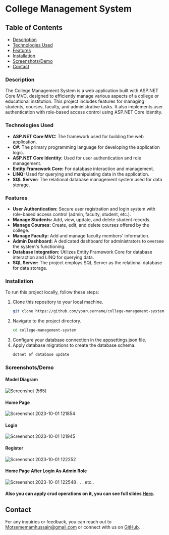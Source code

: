 # College Management System

## Table of Contents
- [Description](#description)
- [Technologies Used](#technologies-used)
- [Features](#features)
- [Installation](#installation)
- [Screenshots/Demo](#screenshotsdemo)
- [Contact](#contact)

### Description

The College Management System is a web application built with ASP.NET Core MVC, designed to efficiently manage various aspects of a college or educational institution. This project includes features for managing students, courses, faculty, and administrative tasks. It also implements user authentication with role-based access control using ASP.NET Core Identity.

### Technologies Used

- **ASP.NET Core MVC:** The framework used for building the web application.
- **C#:** The primary programming language for developing the application logic.
- **ASP.NET Core Identity:** Used for user authentication and role management.
- **Entity Framework Core:** For database interaction and management.
- **LINQ:** Used for querying and manipulating data in the application.
- **SQL Server:** The relational database management system used for data storage.

### Features

- **User Authentication:** Secure user registration and login system with role-based access control (admin, faculty, student, etc.).
- **Manage Students:** Add, view, update, and delete student records.
- **Manage Courses:** Create, edit, and delete courses offered by the college.
- **Manage Faculty:** Add and manage faculty members' information.
- **Admin Dashboard:** A dedicated dashboard for administrators to oversee the system's functioning.
- **Database Integration:** Utilizes Entity Framework Core for database interaction and LINQ for querying data.
- **SQL Server:** The project employs SQL Server as the relational database for data storage.

### Installation

To run this project locally, follow these steps:

 1. Clone this repository to your local machine.
    ```bash
    git clone https://github.com/yourusername/college-management-system.git
 3. Navigate to the project directory.
    ```bash
    cd college-management-system
 4. Configure your database connection in the appsettings.json file.
 5. Apply database migrations to create the database schema.
    ```bash
    dotnet ef database update


### Screenshots/Demo
#### Model Diagram
![Screenshot (565)](https://github.com/Moatsem-Emam/CollegeManagementSystem-Asp.NET-MVC-CRUD-Project-With-Identity/assets/146538331/2d5657fa-84a5-4cf4-a80d-b96fb27d51b9)
#### Home Page
![Screenshot 2023-10-01 121854](https://github.com/Moatsem-Emam/CollegeManagementSystem-Asp.NET-MVC-CRUD-Project-With-Identity/assets/146538331/5a140b8a-e2bf-4399-8c2e-d799f6efb0fd)
#### Login
![Screenshot 2023-10-01 121945](https://github.com/Moatsem-Emam/CollegeManagementSystem-Asp.NET-MVC-CRUD-Project-With-Identity/assets/146538331/4123466d-0381-4d0b-948c-4f6046d1d575)
#### Register
![Screenshot 2023-10-01 122252](https://github.com/Moatsem-Emam/CollegeManagementSystem-Asp.NET-MVC-CRUD-Project-With-Identity/assets/146538331/b7af5f3f-1281-4736-bd36-cd30eb7c11bb)
#### Home Page After Login As Admin Role
![Screenshot 2023-10-01 122548](https://github.com/Moatsem-Emam/CollegeManagementSystem-Asp.NET-MVC-CRUD-Project-With-Identity/assets/146538331/3015103a-5870-4d21-bf12-11894e4337c4)
.
.
. etc..
#### Also you can apply crud operations on it, you can see full slides [Here](https://github.com/Moatsem-Emam/CollegeManagementSystem-Asp.NET-MVC-CRUD-Project-With-Identity/blob/main/College%20Management%20System%20Slides.pptx).
## Contact

For any inquiries or feedback, you can reach out to [Motsememamhussain@gmail.com](mailto:Motsememamhussain@gmail.com) or connect with us on [GitHub](https://github.com/Moatsem-Emam).

